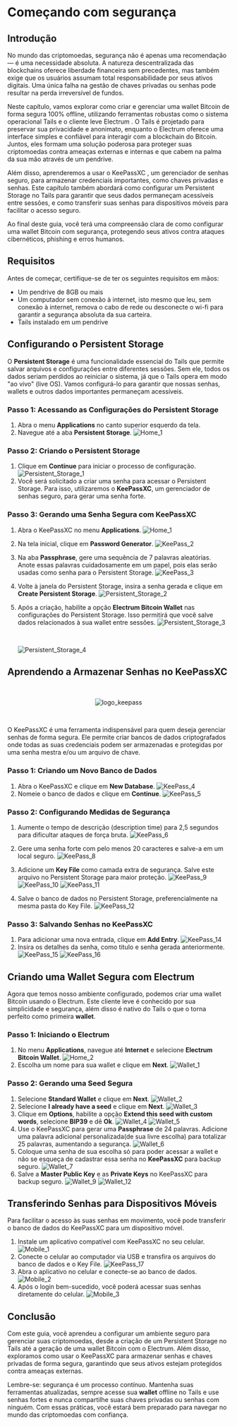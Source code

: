 # Começando com segurança

## Introdução

No mundo das criptomoedas, segurança não é apenas uma recomendação — é uma
necessidade absoluta. A natureza descentralizada das blockchains oferece
liberdade financeira sem precedentes, mas também exige que os usuários assumam
total responsabilidade por seus ativos digitais. Uma única falha na gestão de
chaves privadas ou senhas pode resultar na perda irreversível de fundos.

Neste capítulo, vamos explorar como criar e gerenciar uma wallet Bitcoin de
forma segura 100% offline, utilizando ferramentas robustas como o sistema
operacional Tails e o cliente leve Electrum . O Tails é projetado para preservar
sua privacidade e anonimato, enquanto o Electrum oferece uma interface simples e
confiável para interagir com a blockchain do Bitcoin. Juntos, eles formam uma
solução poderosa para proteger suas criptomoedas contra ameaças externas e
internas e que cabem na palma da sua mão através de um pendrive.

Além disso, aprenderemos a usar o KeePassXC , um gerenciador de senhas seguro,
para armazenar credenciais importantes, como chaves privadas e senhas. Este
capítulo também abordará como configurar um Persistent Storage no Tails para
garantir que seus dados permaneçam acessíveis entre sessões, e como transferir
suas senhas para dispositivos móveis para facilitar o acesso seguro.

Ao final deste guia, você terá uma compreensão clara de como configurar uma
wallet Bitcoin com segurança, protegendo seus ativos contra ataques
cibernéticos, phishing e erros humanos.

## Requisitos

Antes de começar, certifique-se de ter os seguintes requisitos em mãos:

- Um pendrive de 8GB ou mais
- Um computador sem conexão à internet, isto mesmo que leu, sem conexão à
  internet, remova o cabo de rede ou desconecte o wi-fi para garantir a
  segurança absoluta da sua carteira.
- Tails instalado em um pendrive

## Configurando o Persistent Storage

O **Persistent Storage** é uma funcionalidade essencial do Tails que permite
salvar arquivos e configurações entre diferentes sessões. Sem ele, todos os
dados seriam perdidos ao reiniciar o sistema, já que o Tails opera em modo "ao
vivo" (live OS). Vamos configurá-lo para garantir que nossas senhas, wallets e
outros dados importantes permaneçam acessíveis.

### Passo 1: Acessando as Configurações do Persistent Storage

1. Abra o menu **Applications** no canto superior esquerdo da tela.
2. Navegue até a aba **Persistent Storage**.
   ![Home_1](https://raw.githubusercontent.com/Do-nada-ao-tudo/RepoStaticFile/refs/heads/main/defi-for-beginners/foundations/getting-started/Home_1.png)

### Passo 2: Criando o Persistent Storage

1. Clique em **Continue** para iniciar o processo de configuração.
   ![Persistent_Storage_1](https://raw.githubusercontent.com/Do-nada-ao-tudo/RepoStaticFile/refs/heads/main/defi-for-beginners/foundations/getting-started/PersistentStorage_1.png)
2. Você será solicitado a criar uma senha para acessar o Persistent Storage.
   Para isso, utilizaremos o **KeePassXC**, um gerenciador de senhas seguro,
   para gerar uma senha forte.

### Passo 3: Gerando uma Senha Segura com KeePassXC

1. Abra o KeePassXC no menu **Applications**.
   ![Home_1](https://raw.githubusercontent.com/Do-nada-ao-tudo/RepoStaticFile/refs/heads/main/defi-for-beginners/foundations/getting-started/Home_1.png)
2. Na tela inicial, clique em **Password Generator**.
   ![KeePass_2](https://raw.githubusercontent.com/Do-nada-ao-tudo/RepoStaticFile/refs/heads/main/defi-for-beginners/foundations/getting-started/KeePass_2.png)
3. Na aba **Passphrase**, gere uma sequência de 7 palavras aleatórias. Anote
   essas palavras cuidadosamente em um papel, pois elas serão usadas como senha
   para o Persistent Storage.
   ![KeePass_3](https://raw.githubusercontent.com/Do-nada-ao-tudo/RepoStaticFile/refs/heads/main/defi-for-beginners/foundations/getting-started/KeePass_3.png)

4. Volte à janela do Persistent Storage, insira a senha gerada e clique em
   **Create Persistent Storage**.
   ![Persistent_Storage_2](https://raw.githubusercontent.com/Do-nada-ao-tudo/RepoStaticFile/refs/heads/main/defi-for-beginners/foundations/getting-started/PersistentStorage_2.png)

5. Após a criação, habilite a opção **Electrum Bitcoin Wallet** nas
   configurações do Persistent Storage. Isso permitirá que você salve dados
   relacionados à sua wallet entre sessões.
   ![Persistent_Storage_3](https://raw.githubusercontent.com/Do-nada-ao-tudo/RepoStaticFile/refs/heads/main/defi-for-beginners/foundations/getting-started/PersistentStorage_3.png)

    <br />

   ![Persistent_Storage_4](https://raw.githubusercontent.com/Do-nada-ao-tudo/RepoStaticFile/refs/heads/main/defi-for-beginners/foundations/getting-started/PersistentStorage_4.png)

## Aprendendo a Armazenar Senhas no KeePassXC

<br />

<p align="center">
    <img src="https://raw.githubusercontent.com/Do-nada-ao-tudo/RepoStaticFile/refs/heads/main/logo.png" alt="logo_keepass">
</p>

<br />

O KeePassXC é uma ferramenta indispensável para quem deseja gerenciar senhas de
forma segura. Ele permite criar bancos de dados criptografados onde todas as
suas credenciais podem ser armazenadas e protegidas por uma senha mestra e/ou um
arquivo de chave.

### Passo 1: Criando um Novo Banco de Dados

1. Abra o KeePassXC e clique em **New Database**.
   ![KeePass_4](https://raw.githubusercontent.com/Do-nada-ao-tudo/RepoStaticFile/refs/heads/main/defi-for-beginners/foundations/getting-started/KeePass_4.png)
2. Nomeie o banco de dados e clique em **Continue**.
   ![KeePass_5](https://raw.githubusercontent.com/Do-nada-ao-tudo/RepoStaticFile/refs/heads/main/defi-for-beginners/foundations/getting-started/KeePass_5.png)

### Passo 2: Configurando Medidas de Segurança

1. Aumente o tempo de descrição (description time) para 2,5 segundos para
   dificultar ataques de força bruta.
   ![KeePass_6](https://raw.githubusercontent.com/Do-nada-ao-tudo/RepoStaticFile/refs/heads/main/defi-for-beginners/foundations/getting-started/KeePass_6.png)
2. Gere uma senha forte com pelo menos 20 caracteres e salve-a em um local
   seguro.
   ![KeePass_8](https://raw.githubusercontent.com/Do-nada-ao-tudo/RepoStaticFile/refs/heads/main/defi-for-beginners/foundations/getting-started/KeePass_8.png)
3. Adicione um **Key File** como camada extra de segurança. Salve este arquivo
   no Persistent Storage para maior proteção.
   ![KeePass_9](https://raw.githubusercontent.com/Do-nada-ao-tudo/RepoStaticFile/refs/heads/main/defi-for-beginners/foundations/getting-started/KeePass_9.png)
   ![KeePass_10](https://raw.githubusercontent.com/Do-nada-ao-tudo/RepoStaticFile/refs/heads/main/defi-for-beginners/foundations/getting-started/KeePass_10.png)
   ![KeePass_11](https://raw.githubusercontent.com/Do-nada-ao-tudo/RepoStaticFile/refs/heads/main/defi-for-beginners/foundations/getting-started/KeePass_11.png)

4. Salve o banco de dados no Persistent Storage, preferencialmente na mesma
   pasta do Key File.
   ![KeePass_12](https://raw.githubusercontent.com/Do-nada-ao-tudo/RepoStaticFile/refs/heads/main/defi-for-beginners/foundations/getting-started/KeePass_12.png)

### Passo 3: Salvando Senhas no KeePassXC

1. Para adicionar uma nova entrada, clique em **Add Entry**.
   ![KeePass_14](https://raw.githubusercontent.com/Do-nada-ao-tudo/RepoStaticFile/refs/heads/main/defi-for-beginners/foundations/getting-started/KeePass_14.png)
2. Insira os detalhes da senha, como titulo e senha gerada anteriormente.
   ![KeePass_15](https://raw.githubusercontent.com/Do-nada-ao-tudo/RepoStaticFile/refs/heads/main/defi-for-beginners/foundations/getting-started/KeePass_15.png)
   ![KeePass_16](https://raw.githubusercontent.com/Do-nada-ao-tudo/RepoStaticFile/refs/heads/main/defi-for-beginners/foundations/getting-started/KeePass_16.png)

## Criando uma Wallet Segura com Electrum

Agora que temos nosso ambiente configurado, podemos criar uma wallet Bitcoin
usando o Electrum. Este cliente leve é conhecido por sua simplicidade e
segurança, além disso é nativo do Tails o que o torna perfeito como primeira
**wallet**.

### Passo 1: Iniciando o Electrum

1. No menu **Applications**, navegue até **Internet** e selecione **Electrum
   Bitcoin Wallet**.
   ![Home_2](https://raw.githubusercontent.com/Do-nada-ao-tudo/RepoStaticFile/refs/heads/main/defi-for-beginners/foundations/getting-started/Home_2.png)
2. Escolha um nome para sua wallet e clique em **Next**.
   ![Wallet_1](https://raw.githubusercontent.com/Do-nada-ao-tudo/RepoStaticFile/refs/heads/main/defi-for-beginners/foundations/getting-started/Wallet_1.png)

### Passo 2: Gerando uma Seed Segura

1. Selecione **Standard Wallet** e clique em **Next**.
   ![Wallet_2](https://raw.githubusercontent.com/Do-nada-ao-tudo/RepoStaticFile/refs/heads/main/defi-for-beginners/foundations/getting-started/Wallet_2.png)
2. Selecione **I already have a seed** e clique em **Next**.
   ![Wallet_3](https://raw.githubusercontent.com/Do-nada-ao-tudo/RepoStaticFile/refs/heads/main/defi-for-beginners/foundations/getting-started/Wallet_3.png)
3. Clique em **Options**, habilite a opção **Extend this seed with custom
   words**, selecione **BIP39** e dê **Ok**.
   ![Wallet_4](https://raw.githubusercontent.com/Do-nada-ao-tudo/RepoStaticFile/refs/heads/main/defi-for-beginners/foundations/getting-started/Wallet_4.png)
   ![Wallet_5](https://raw.githubusercontent.com/Do-nada-ao-tudo/RepoStaticFile/refs/heads/main/defi-for-beginners/foundations/getting-started/Wallet_5.png)
4. Use o KeePassXC para gerar uma **Passphrase** de 24 palavras. Adicione uma
   palavra adicional personalizada(de sua livre escolha) para totalizar 25
   palavras, aumentando a segurança.
   ![Wallet_6](https://raw.githubusercontent.com/Do-nada-ao-tudo/RepoStaticFile/refs/heads/main/defi-for-beginners/foundations/getting-started/Wallet_6.png)
5. Coloque uma senha de sua escolha só para poder acessar a wallet e não se
   esqueça de cadastrar essa senha no **KeePassXC** para backup seguro.
   ![Wallet_7](https://raw.githubusercontent.com/Do-nada-ao-tudo/RepoStaticFile/refs/heads/main/defi-for-beginners/foundations/getting-started/Wallet_7.png)
6. Salve a **Master Public Key** e as **Private Keys** no KeePassXC para backup
   seguro.
   ![Wallet_9](https://raw.githubusercontent.com/Do-nada-ao-tudo/RepoStaticFile/refs/heads/main/defi-for-beginners/foundations/getting-started/Wallet_9.png)
   ![Wallet_12](https://raw.githubusercontent.com/Do-nada-ao-tudo/RepoStaticFile/refs/heads/main/defi-for-beginners/foundations/getting-started/Wallet_12.png)

## Transferindo Senhas para Dispositivos Móveis

Para facilitar o acesso às suas senhas em movimento, você pode transferir o
banco de dados do KeePassXC para um dispositivo móvel.

1. Instale um aplicativo compatível com KeePassXC no seu celular.
   ![Mobile_1](https://raw.githubusercontent.com/Do-nada-ao-tudo/RepoStaticFile/refs/heads/main/defi-for-beginners/foundations/getting-started/Mobile_1.png)
2. Conecte o celular ao computador via USB e transfira os arquivos do banco de
   dados e o Key File.
   ![KeePass_17](https://raw.githubusercontent.com/Do-nada-ao-tudo/RepoStaticFile/refs/heads/main/defi-for-beginners/foundations/getting-started/KeePass_17.png)
3. Abra o aplicativo no celular e conecte-se ao banco de dados.
   ![Mobile_2](https://raw.githubusercontent.com/Do-nada-ao-tudo/RepoStaticFile/refs/heads/main/defi-for-beginners/foundations/getting-started/Mobile_2.png)
4. Após o login bem-sucedido, você poderá acessar suas senhas diretamente do
   celular.
   ![Mobile_3](https://raw.githubusercontent.com/Do-nada-ao-tudo/RepoStaticFile/refs/heads/main/defi-for-beginners/foundations/getting-started/Mobile_3.png)

## Conclusão

Com este guia, você aprendeu a configurar um ambiente seguro para gerenciar suas
criptomoedas, desde a criação de um Persistent Storage no Tails até a geração de
uma wallet Bitcoin com o Electrum. Além disso, exploramos como usar o KeePassXC
para armazenar senhas e chaves privadas de forma segura, garantindo que seus
ativos estejam protegidos contra ameaças externas.

Lembre-se: segurança é um processo contínuo. Mantenha suas ferramentas
atualizadas, sempre acesse sua **wallet** offline no Tails e use senhas fortes e
nunca compartilhe suas chaves privadas ou senhas com ninguém. Com essas
práticas, você estará bem preparado para navegar no mundo das criptomoedas com
confiança.

